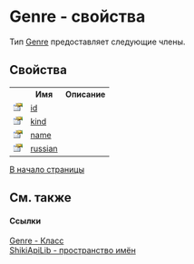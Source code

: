 # Genre - свойства
 

Тип <a href="T_ShikiApiLib_Genre.md">Genre</a> предоставляет следующие члены.


## Свойства
<table><tr><th></th><th>Имя</th><th>Описание</th></tr><tr><td><img src="media/pubproperty.gif" /></td><td><a href="P_ShikiApiLib_Genre_Id.md">id</a></td><td /></tr><tr><td><img src="media/pubproperty.gif" /></td><td><a href="P_ShikiApiLib_Genre_Kind.md">kind</a></td><td /></tr><tr><td><img src="media/pubproperty.gif" /></td><td><a href="P_ShikiApiLib_Genre_Name.md">name</a></td><td /></tr><tr><td><img src="media/pubproperty.gif" /></td><td><a href="P_ShikiApiLib_Genre_russian.md">russian</a></td><td /></tr></table>
<a href="#genre---свойства">В начало страницы</a>

## См. также


#### Ссылки
<a href="T_ShikiApiLib_Genre.md">Genre - Класс</a><br /><a href="N_ShikiApiLib.md">ShikiApiLib - пространство имён</a><br />